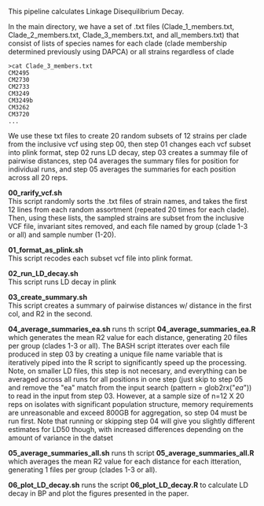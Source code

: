 This pipeline calculates Linkage Disequilibrium Decay. 

In the main directory, we have a set of .txt files (Clade_1_members.txt, Clade_2_members.txt, Clade_3_members.txt, and all_members.txt) that consist of lists of species names for each clade (clade membership determined previously using DAPCA) or all strains regardless of clade

```
>cat Clade_3_members.txt
CM2495
CM2730
CM2733
CM3249
CM3249b
CM3262
CM3720
...
```

We use these txt files to create 20 random subsets of 12 strains per clade from the inclusive vcf using step 00, then step 01 changes each vcf subset into plink format, step 02 runs LD decay, step 03 creates a summay file of pairwise distances, step 04 averages the summary files for position for individual runs, and step 05 averages the summaries for each position across all 20 reps.

**00_rarify_vcf.sh**<br>
This script randomly sorts the .txt files of strain names, and takes the first 12 lines from each random assortment (repeated 20 times for each clade). Then, using these lists, the sampled strains are subset from the inclusive VCF file, invariant sites removed, and each file named by group (clade 1-3 or all) and sample number (1-20). 

**01_format_as_plink.sh**<br>
This script recodes each subset vcf file into plink format. 

**02_run_LD_decay.sh**<br>
This script runs LD decay in plink

**03_create_summary.sh**<br>
This script creates a summary of pairwise distances w/ distance in the first col, and R2 in the second. <br>

**04_average_summaries_ea.sh** runs th script **04_average_summaries_ea.R** which generates the mean R2 value for each distance, generating 20 files per group (clades 1-3 or all). The BASH script itterates over each file produced in step 03 by creating a unique file name variable that is iteratively piped into the R script to significantly speed up the processing. Note, on smaller LD files, this step is not necesary, and everything can be averaged across all runs for all positions in one step (just skip to step 05 and remove the "ea" match from the input search (pattern = glob2rx("<name>*ea*")) to read in the input from step 03. However, at a sample size of n=12 X 20 reps on isolates with significant population structure, memory requirements are unreasonable and exceed 800GB for aggregation, so step 04 must be run first. Note that running or skipping step 04 will give you slightly different estimates for LD50 though, with increased differences depending on the amount of variance in the datset <br>

**05_average_summaries_all.sh** runs th script **05_average_summaries_all.R** which averages the mean R2 value for each distance for each itteration, generating 1 files per group (clades 1-3 or all).

**06_plot_LD_decay.sh** runs the script **06_plot_LD_decay.R** to calculate LD decay in BP and plot the figures presented in the paper. 
